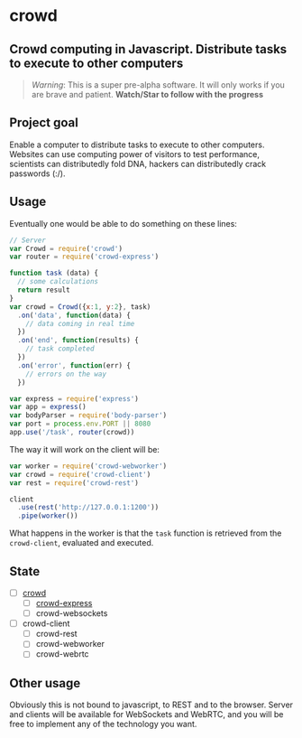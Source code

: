 # crowd

## Crowd computing in Javascript. Distribute tasks to execute to other computers

> *Warning*: This is a super pre-alpha software. It will only works if you are brave and patient. **Watch/Star to follow with the progress**

## Project goal

Enable a computer to distribute tasks to execute to other computers. Websites can use computing power of visitors to test performance, scientists can distributedly fold DNA, hackers can distributedly crack passwords (:/).

## Usage
Eventually one would be able to do something on these lines:

```javascript
// Server
var Crowd = require('crowd')
var router = require('crowd-express')

function task (data) {
  // some calculations
  return result 
}
var crowd = Crowd({x:1, y:2}, task)
  .on('data', function(data) {
    // data coming in real time
  })
  .on('end', function(results) {
    // task completed
  })
  .on('error', function(err) {
    // errors on the way
  })

var express = require('express')
var app = express()
var bodyParser = require('body-parser')
var port = process.env.PORT || 8080
app.use('/task', router(crowd))

```

The way it will work on the client will be:

```javascript
var worker = require('crowd-webworker')
var crowd = require('crowd-client')
var rest = require('crowd-rest')

client
  .use(rest('http://127.0.0.1:1200'))
  .pipe(worker())
```

What happens in the worker is that the `task` function is retrieved from the `crowd-client`, evaluated and executed.

## State

- [ ] [crowd](https://github.com/nicola/crowd)
  - [ ] [crowd-express](https://github.com/nicola/crowd-express)
  - [ ] crowd-websockets
- [ ] crowd-client
  - [ ] crowd-rest
  - [ ] crowd-webworker
  - [ ] crowd-webrtc

## Other usage

Obviously this is not bound to javascript, to REST and to the browser. Server and clients will be available for WebSockets and WebRTC, and you will be free to implement any of the technology you want.

